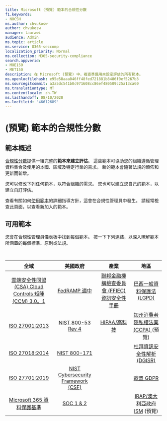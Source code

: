 ```yaml
---
title: Microsoft (預覽) 範本的合規性分數
f1.keywords:
- NOCSH
ms.author: chvukosw
author: chvukosw
manager: laurawi
audience: Admin
ms.topic: article
ms.service: O365-seccomp
localization_priority: Normal
ms.collection: M365-security-compliance
search.appverid:
- MOE150
- MET150
description: 在 Microsoft (預覽) 中，複查準備用來設定評估的所有範本。
ms.openlocfilehash: e95e58aaa046ff48fed721881b8486f0ef5267b3
ms.sourcegitcommit: a3a5dc541b0c971608cc86ef480509c25a13ca60
ms.translationtype: MT
ms.contentlocale: zh-TW
ms.lasthandoff: 08/10/2020
ms.locfileid: "46612689"
---
```

# <a name="compliance-score-preview-templates"></a> (預覽) 範本的合規性分數

## <a name="templates-overview"></a>範本概述

[合規性分數](compliance-score.md)提供一組完整的**範本來建立評估**。 這些範本可協助您的組織遵循管理資料集合及使用的本國、區域及特定行業的需求。 新的範本會隨著法規的頒佈和更新而新增。

您可以修改下列任何範本，以符合組織的需求。 您也可以建立您自己的範本，以建立自訂評估。 

查看有關如何[使用範本](working-with-compliance-manager.md#templates)的詳細指導方針，這會在合規性管理員中發生。 請經常檢查此頁面，以查看新加入的範本。

## <a name="available-templates"></a>可用範本

您會在合規性管理員儀表板中找到每個範本。 按一下下列連結，以深入瞭解範本所涵蓋的每個標準、原則或法規。

<br>

| 全域 |美國政府| 產業|地區|
| :---: |:---:|:---:|:---:|
|[雲端安全性同盟 (CSA) Cloud Controls 矩陣 (CCM) 3.0。1](offering-csa-star-attestation.md) | [FedRAMP 適中](offering-fedramp.md)| [聯邦金融機構檢查委員會 (FFIEC) 資訊安全性手冊](offering-ffiec-us.md) |[巴西一般資料保護法 (LGPD) ](https://go.microsoft.com/fwlink/?linkid=2115387) |
|[ISO 27001:2013](https://go.microsoft.com/fwlink/?linkid=2109073) | [NIST 800-53 Rev 4](https://go.microsoft.com/fwlink/?linkid=2109075) | [HIPAA/高科技](offering-hipaa-hitech.md) | [加州消費者隱私權法案 (CCPA) ](offering-ccpa.md) (預覽) 
|[ISO 27018:2014](offering-iso-27018.md)  | [NIST 800-171](offering-nist-sp-800-171.md)|  | [杜拜資訊安全性解析 (DGISR) ](https://go.microsoft.com/fwlink/?linkid=2131193) |
| [ISO 27701:2019](offering-iso-27701.md) | [NIST Cybersecurity Framework (CSF) ](offering-nist-csf.md) |  |[歐盟 GDPR](gdpr.md) |
| [Microsoft 365 資料保護基準](compliance-score-methodology.md#initial-score-based-on-microsoft-365-data-protection-baseline) | [SOC 1 & 2](offering-soc.md) |  | [IRAP/澳大利亞政府 ISM](offering-ccsl-irap-australia.md) (預覽)  |